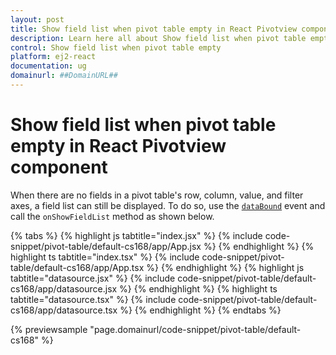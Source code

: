 ```yaml
---
layout: post
title: Show field list when pivot table empty in React Pivotview component | Syncfusion
description: Learn here all about Show field list when pivot table empty in Syncfusion React Pivotview component of Syncfusion Essential JS 2 and more.
control: Show field list when pivot table empty 
platform: ej2-react
documentation: ug
domainurl: ##DomainURL##
---
```


# Show field list when pivot table empty in React Pivotview component

When there are no fields in a pivot table's row, column, value, and filter axes, a field list can still be displayed. To do so, use the [`dataBound`](https://ej2.syncfusion.com/react/documentation/api/pivotview/#databound) event and call the `onShowFieldList` method as shown below.

{% tabs %}
{% highlight js tabtitle="index.jsx" %}
{% include code-snippet/pivot-table/default-cs168/app/App.jsx %}
{% endhighlight %}
{% highlight ts tabtitle="index.tsx" %}
{% include code-snippet/pivot-table/default-cs168/app/App.tsx %}
{% endhighlight %}
{% highlight js tabtitle="datasource.jsx" %}
{% include code-snippet/pivot-table/default-cs168/app/datasource.jsx %}
{% endhighlight %}
{% highlight ts tabtitle="datasource.tsx" %}
{% include code-snippet/pivot-table/default-cs168/app/datasource.tsx %}
{% endhighlight %}
{% endtabs %}

 {% previewsample "page.domainurl/code-snippet/pivot-table/default-cs168" %}